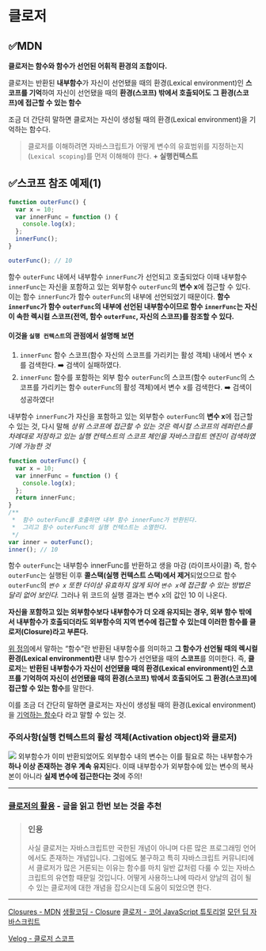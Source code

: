 # 클로저

## ✅MDN

**클로저는 함수와 함수가 선언된 어휘적 환경의 조합이다.**

클로저는 반환된 **내부함수**가 자신이 선언됐을 때의 환경(Lexical environment)인 **스코프를 기억**하여 자신이 선언됐을 때의 **환경(스코프) 밖에서 호출되어도 그 환경(스코프)에 접근할 수 있는 함수**

조금 더 간단히 말하면 클로저는 자신이 생성될 때의 환경(Lexical environment)을 기억하는 함수다.

> 클로저를 이해하려면 자바스크립트가 어떻게 변수의 유효범위를 지정하는지(`Lexical scoping`)를 먼저 이해해야 한다. **+ 실행컨텍스트**

## ✅스코프 참조 예제(1)

```js
function outerFunc() {
  var x = 10;
  var innerFunc = function () {
    console.log(x);
  };
  innerFunc();
}

outerFunc(); // 10
```

함수 `outerFunc` 내에서 내부함수 `innerFunc`가 선언되고 호출되었다
이때 내부함수 `innerFunc`는 자신을 포함하고 있는 외부함수 `outerFunc`의 **변수 x**에 접근할 수 있다.
이는 함수 `innerFunc`가 함수 `outerFunc`의 내부에 선언되었기 때문이다.
**함수 `innerFunc`가 함수 `outerFunc`의 내부에 선언된 내부함수이므로 함수 `innerFunc`는 자신이 속한 렉시컬 스코프(전역, 함수 `outerFunc`, 자신의 스코프)를 참조할 수 있다.**

#### 이것을 `실행 컨텍스트`의 관점에서 설명해 보면

1. `innerFunc` 함수 스코프(함수 자신의 스코프를 가리키는 활성 객체) 내에서 변수 x를 검색한다. ➡️ 검색이 실패하였다.
2. `innerFunc` 함수를 포함하는 외부 함수 `outerFunc`의 스코프(함수 `outerFunc`의 스코프를 가리키는 함수 `outerFunc`의 활성 객체)에서 변수 x를 검색한다. ➡️ 검색이 성공하였다!

내부함수 `innerFunc`가 자신을 포함하고 있는 외부함수 `outerFunc`의 **변수 x**에 접근할 수 있는 것, 다시 말해 _상위 스코프에 접근할 수 있는 것은 렉시컬 스코프의 레퍼런스를 차례대로 저장하고 있는 실행 컨텍스트의 스코프 체인을 자바스크립트 엔진이 검색하였기에 가능한 것_

```js
function outerFunc() {
  var x = 10;
  var innerFunc = function () {
    console.log(x);
  };
  return innerFunc;
}
/**
 *  함수 outerFunc를 호출하면 내부 함수 innerFunc가 반환된다.
 *  그리고 함수 outerFunc의 실행 컨텍스트는 소멸한다.
 */
var inner = outerFunc();
inner(); // 10
```

함수 `outerFunc`는 내부함수 innerFunc를 반환하고 생을 마감 (라이프사이클)
즉, 함수 `outerFunc`는 실행된 이후 **콜스택(실행 컨텍스트 스택)에서 제거**되었으므로 함수 `outerFunc`의 _`변수 x` 또한 더이상 유효하지 않게 되어 `변수 x`에 접근할 수 있는 방법은 달리 없어 보인다._
그러나 위 코드의 실행 결과는 변수 x의 값인 10 이 나온다.

**자신을 포함하고 있는 외부함수보다 내부함수가 더 오래 유지되는 경우, 외부 함수 밖에서 내부함수가 호출되더라도 외부함수의 지역 변수에 접근할 수 있는데 이러한 함수를 클로저(Closure)라고 부른다.**

[위 정의](#mdn)에서 말하는 “함수”란 반환된 내부함수를 의미하고 **그 함수가 선언될 때의 렉시컬 환경(Lexical environment)란** 내부 함수가 선언됐을 때의 **스코프**를 의미한다.
즉, **클로저**는 **반환된 내부함수가 자신이 선언됐을 때의 환경(Lexical environment)인 스코프를 기억하여 자신이 선언됐을 때의 환경(스코프) 밖에서 호출되어도 그 환경(스코프)에 접근할 수 있는 함수**를 말한다.

이를 조금 더 간단히 말하면 클로저는 자신이 생성될 때의 환경(Lexical environment)을 [기억하는 함수](#mdn)다 라고 말할 수 있는 것.

### 주의사항(실행 컨텍스트의 활성 객체(Activation object)와 클로저)

![](https://poiemaweb.com/img/closure.png)
외부함수가 이미 반환되었어도 외부함수 내의 변수는 이를 필요로 하는 내부함수가 **하나 이상 존재하는 경우 계속 유지**된다.
이때 내부함수가 외부함수에 있는 변수의 복사본이 아니라 **실제 변수에 접근한다는 것**에 주의!

---

### [클로저의 활용](https://poiemaweb.com/js-closure#2-%ED%81%B4%EB%A1%9C%EC%A0%80%EC%9D%98-%ED%99%9C%EC%9A%A9) - 글을 읽고 한번 보는 것을 추천

> ### 인용
>
> 사실 클로저는 자바스크립트만 국한된 개념이 아니며 다른 많은 프로그래밍 언어에서도 존재하는 개념입니다. 그럼에도 불구하고 특히 자바스크립트 커뮤니티에서 클로저가 많은 거론되는 이유는 함수를 마치 일반 값처럼 다룰 수 있는 자바스크립트의 유연함 때문일 것입니다. 어떻게 사용하느냐에 따라서 양날의 검이 될 수 있는 클로저에 대한 개념을 잡으시는데 도움이 되었으면 한다.

---

[Closures - MDN](https://developer.mozilla.org/ko/docs/Web/JavaScript/Closures)
[생활코딩 - Closure](https://youtu.be/bwwaSwf7vkE)
[클로저 - 코어 JavaScript 튜토리얼](https://ko.javascript.info/closure)
[모던 딥 자바스크립트](https://poiemaweb.com/js-closure)

[Velog - 클로저 스코프](https://velog.io/@04_miffy/Closure)
